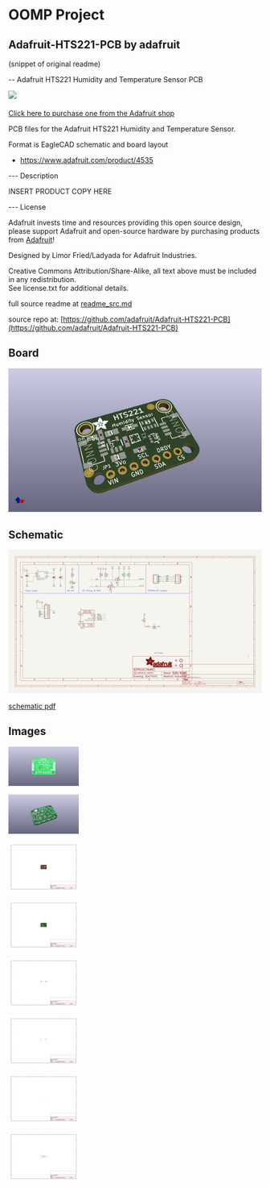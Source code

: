 # OOMP Project  
## Adafruit-HTS221-PCB  by adafruit  
  
(snippet of original readme)  
  
-- Adafruit HTS221 Humidity and Temperature Sensor PCB  
  
<a href="http://www.adafruit.com/products/4535"><img src="assets/board.png?raw=true" width="500px"><br/>  
Click here to purchase one from the Adafruit shop</a>  
  
PCB files for the Adafruit HTS221 Humidity and Temperature Sensor.   
  
Format is EagleCAD schematic and board layout  
* https://www.adafruit.com/product/4535  
  
--- Description  
  
INSERT PRODUCT COPY HERE  
  
--- License  
  
Adafruit invests time and resources providing this open source design, please support Adafruit and open-source hardware by purchasing products from [Adafruit](https://www.adafruit.com)!  
  
Designed by Limor Fried/Ladyada for Adafruit Industries.  
  
Creative Commons Attribution/Share-Alike, all text above must be included in any redistribution.   
See license.txt for additional details.  
  
  full source readme at [readme_src.md](readme_src.md)  
  
source repo at: [https://github.com/adafruit/Adafruit-HTS221-PCB](https://github.com/adafruit/Adafruit-HTS221-PCB)  
## Board  
  
[![working_3d.png](working_3d_600.png)](working_3d.png)  
## Schematic  
  
[![working_schematic.png](working_schematic_600.png)](working_schematic.png)  
  
[schematic pdf](working_schematic.pdf)  
## Images  
  
[![working_3D_bottom.png](working_3D_bottom_140.png)](working_3D_bottom.png)  
  
[![working_3D_top.png](working_3D_top_140.png)](working_3D_top.png)  
  
[![working_assembly_page_01.png](working_assembly_page_01_140.png)](working_assembly_page_01.png)  
  
[![working_assembly_page_02.png](working_assembly_page_02_140.png)](working_assembly_page_02.png)  
  
[![working_assembly_page_03.png](working_assembly_page_03_140.png)](working_assembly_page_03.png)  
  
[![working_assembly_page_04.png](working_assembly_page_04_140.png)](working_assembly_page_04.png)  
  
[![working_assembly_page_05.png](working_assembly_page_05_140.png)](working_assembly_page_05.png)  
  
[![working_assembly_page_06.png](working_assembly_page_06_140.png)](working_assembly_page_06.png)  
